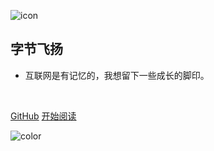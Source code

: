 ![icon](https://cdn.jsdelivr.net/gh/wugenqiang/StaticRepo/images/icon.png)

## 字节飞扬

- 互联网是有记忆的，我想留下一些成长的脚印。


<img src="https://img.shields.io/github/stars/bytesfly/blog" data-origin="https://img.shields.io/github/stars/bytesfly/blog" alt=""> 
<img src="https://img.shields.io/github/forks/bytesfly/blog" data-origin="https://img.shields.io/github/forks/bytesfly/blog" alt="">
<img src="https://img.shields.io/github/license/bytesfly/blog" data-origin="https://img.shields.io/github/license/bytesfly/blog" alt="">

<br>

[GitHub](https://github.com/bytesfly/blog)
[开始阅读](/README.md)



<!-- 背景色 -->
![color](#fff)



